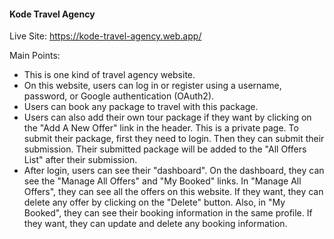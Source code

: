 <h4>Kode Travel Agency</h4>

Live Site: https://kode-travel-agency.web.app/

Main Points:
- This is one kind of travel agency website.
- On this website, users can log in or register using a username, password, or Google authentication (OAuth2).
- Users can book any package to travel with this package.
- Users can also add their own tour package if they want by clicking on the "Add A New Offer" link in the header. This is a private page. To submit their package, first they need to login. Then they can submit their submission. Their submitted package will be added to the "All Offers List" after their submission.
- After login, users can see their "dashboard". On the dashboard, they can see the "Manage All Offers" and "My Booked" links. In "Manage All Offers", they can see all the offers on this website. If they want, they can delete any offer by clicking on the "Delete" button. Also, in "My Booked", they can see their booking information in the same profile. If they want, they can update and delete any booking information.